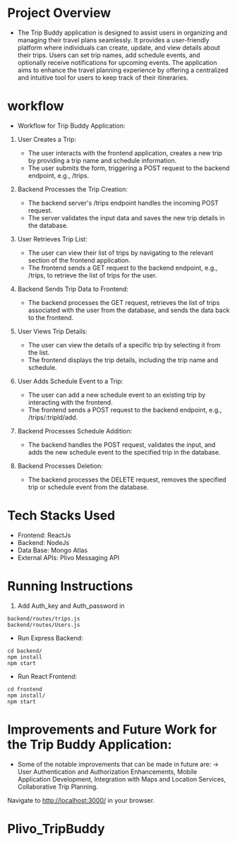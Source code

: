 # Project Overview
 - The Trip Buddy application is designed to assist users in organizing and managing their travel plans seamlessly. It provides a user-friendly platform where individuals can create, update, and view details about their trips. Users can set trip names, add schedule events, and optionally receive notifications for upcoming events. The application aims to enhance the travel planning experience by offering a centralized and intuitive tool for users to keep track of their itineraries.

# workflow
 - Workflow for Trip Buddy Application:
 1. User Creates a Trip:
    - The user interacts with the frontend application, creates a new trip by providing a trip name and schedule information.
    - The user submits the form, triggering a POST request to the backend endpoint, e.g., /trips.
2. Backend Processes the Trip Creation:
    - The backend server's /trips endpoint handles the incoming POST request.
    - The server validates the input data and saves the new trip details in the database.
3. User Retrieves Trip List:
    - The user can view their list of trips by navigating to the relevant section of the frontend application.
    - The frontend sends a GET request to the backend endpoint, e.g., /trips, to retrieve the list of trips for the user.
4. Backend Sends Trip Data to Frontend:
    - The backend processes the GET request, retrieves the list of trips associated with the user from the database, and sends the data back to the frontend.
5. User Views Trip Details:
    - The user can view the details of a specific trip by selecting it from the list.
    - The frontend displays the trip details, including the trip name and schedule.
6. User Adds Schedule Event to a Trip:
    - The user can add a new schedule event to an existing trip by interacting with the frontend.
    - The frontend sends a POST request to the backend endpoint, e.g., /trips/:tripId/add.
7. Backend Processes Schedule Addition:
    - The backend handles the POST request, validates the input, and adds the new schedule event to the specified trip in the database.

8. Backend Processes Deletion:
    - The backend processes the DELETE request, removes the specified trip or schedule event from the database.


# Tech Stacks Used
 - Frontend: ReactJs
 - Backend: NodeJs
 - Data Base: Mongo Atlas
 - External APIs: Plivo Messaging API

# Running Instructions

1) Add Auth_key and Auth_password in 
```
backend/routes/trips.js
backend/routes/Users.js
```


* Run Express Backend:
```
cd backend/
npm install
npm start
```

* Run React Frontend:
```
cd frontend
npm install/
npm start
```
# Improvements and Future Work for the Trip Buddy Application:
- Some of the notable improvements that can be made in future are:
    -> User Authentication and Authorization Enhancements, Mobile Application Development, Integration with Maps and Location Services, Collaborative Trip Planning.


Navigate to [http://localhost:3000/](http://localhost:3000/) in your browser.

# Plivo_TripBuddy
